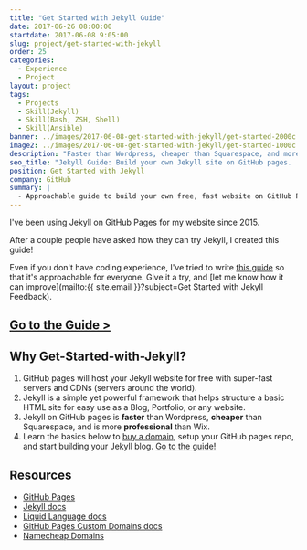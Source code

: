 ```yaml
---
title: "Get Started with Jekyll Guide"
date: 2017-06-26 08:00:00
startdate: 2017-06-08 9:05:00
slug: project/get-started-with-jekyll
order: 25
categories:
  - Experience
  - Project
layout: project
tags:
  - Projects
  - Skill(Jekyll)
  - Skill(Bash, ZSH, Shell)
  - Skill(Ansible)
banner: ../images/2017-06-08-get-started-with-jekyll/get-started-2000c.png
image2: ../images/2017-06-08-get-started-with-jekyll/get-started-1000c.png
description: "Faster than Wordpress, cheaper than Squarespace, and more professional than Wix."
seo_title: "Jekyll Guide: Build your own Jekyll site on GitHub pages. | Andrew Paradi Alexander"
position: Get Started with Jekyll
company: GitHub
summary: |
  - Approachable guide to build your own free, fast website on GitHub Pages
---
```


I've been using Jekyll on GitHub Pages for my website since 2015.

After a couple people have asked how they can try Jekyll, I created this guide!

Even if you don't have coding experience, I've tried to write [this guide](/get-started-with-jekyll/) so that it's approachable for everyone. Give it a try, and [let me know how it can improve](mailto:{{ site.email }}?subject=Get Started with Jekyll Feedback).

## [Go to the Guide >](/get-started-with-jekyll/)

## Why Get-Started-with-Jekyll?

1. GitHub pages will host your Jekyll website for free with super-fast servers and CDNs (servers around the world).
2. Jekyll is a simple yet powerful framework that helps structure a basic HTML site for easy use as a Blog, Portfolio, or any website.
3. Jekyll on GitHub pages is **faster** than Wordpress, **cheaper** than Squarespace, and is more **professional** than Wix.
4. Learn the basics below to [buy a domain](https://www.namecheap.com/), setup your GitHub pages repo, and start building your Jekyll blog. [Go to the guide!](/get-started-with-jekyll/)

## Resources

- [GitHub Pages](https://pages.github.com/)
- [Jekyll docs](https://jekyllrb.com/docs/home/)
- [Liquid Language docs](https://shopify.github.io/liquid/)
- [GitHub Pages Custom Domains docs](https://help.github.com/articles/using-a-custom-domain-with-github-pages/)
- [Namecheap Domains](https://www.namecheap.com/)
